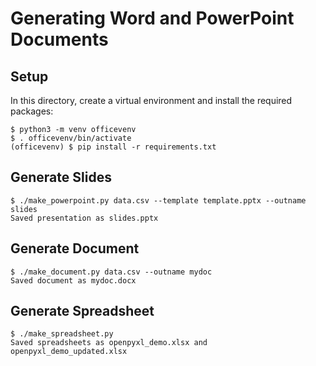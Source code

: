 # Generating Word and PowerPoint Documents

## Setup

In this directory, create a virtual environment and install the required packages:

```console
$ python3 -m venv officevenv
$ . officevenv/bin/activate
(officevenv) $ pip install -r requirements.txt
```

## Generate Slides

```console
$ ./make_powerpoint.py data.csv --template template.pptx --outname slides
Saved presentation as slides.pptx
```

## Generate Document

```console
$ ./make_document.py data.csv --outname mydoc
Saved document as mydoc.docx
```

## Generate Spreadsheet

```console
$ ./make_spreadsheet.py
Saved spreadsheets as openpyxl_demo.xlsx and openpyxl_demo_updated.xlsx
```

